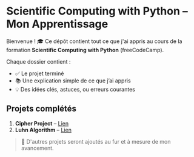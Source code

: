 # Scientific Computing with Python – Mon Apprentissage

Bienvenue ! 🎓 Ce dépôt contient tout ce que j'ai appris au cours de la formation **Scientific Computing with Python** (freeCodeCamp).

Chaque dossier contient :
- ✅ Le projet terminé
- 📚 Une explication simple de ce que j’ai appris
- 💡 Des idées clés, astuces, ou erreurs courantes

## Projets complétés

1. **Cipher Project** – [Lien](./01_cipher_project)
2. **Luhn Algorithm** – [Lien](./02_luhn_algorithm)

> 🚧 D'autres projets seront ajoutés au fur et à mesure de mon avancement.
